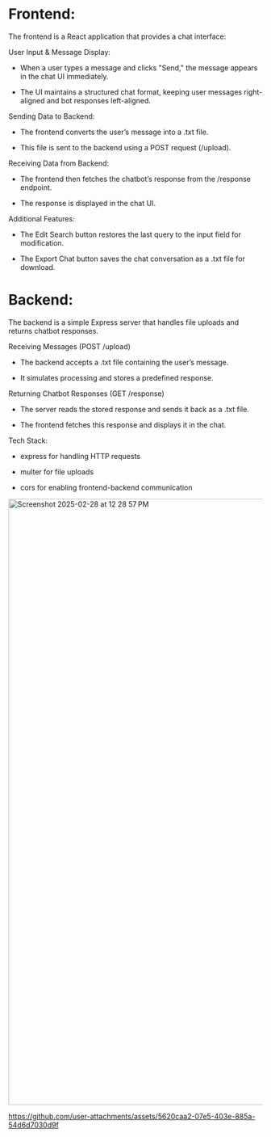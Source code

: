 # Frontend:

The frontend is a React application that provides a chat interface:

User Input & Message Display:

- When a user types a message and clicks "Send," the message appears in the chat UI immediately.
  
- The UI maintains a structured chat format, keeping user messages right-aligned and bot responses left-aligned.
  

Sending Data to Backend:

- The frontend converts the user’s message into a .txt file.
  
- This file is sent to the backend using a POST request (/upload).
  

Receiving Data from Backend:

- The frontend then fetches the chatbot’s response from the /response endpoint.
  
- The response is displayed in the chat UI.
  

Additional Features:

- The Edit Search button restores the last query to the input field for modification.
  
- The Export Chat button saves the chat conversation as a .txt file for download.
  

# Backend:

The backend is a simple Express server that handles file uploads and returns chatbot responses.


Receiving Messages (POST /upload)

- The backend accepts a .txt file containing the user’s message.
  
- It simulates processing and stores a predefined response.
  

Returning Chatbot Responses (GET /response)

- The server reads the stored response and sends it back as a .txt file.
  
- The frontend fetches this response and displays it in the chat.
  

Tech Stack:

- express for handling HTTP requests
  
- multer for file uploads
  
- cors for enabling frontend-backend communication
  
<img width="1200" alt="Screenshot 2025-02-28 at 12 28 57 PM" src="https://github.com/user-attachments/assets/d240b2ee-53fc-4738-a25c-bff2577efc93" />


https://github.com/user-attachments/assets/5620caa2-07e5-403e-885a-54d6d7030d9f





